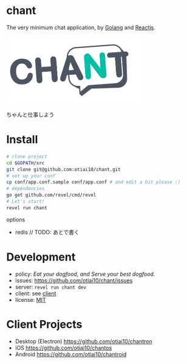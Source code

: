 chant
========

The very minimum chat application, by [Golang](http://golang.org/) and [Reactjs](https://facebook.github.io/react/).

![](/public/img/title.png)

ちゃんと仕事しよう

Install
========

```sh
# clone project
cd $GOPATH/src
git clone git@github.com:otiai10/chant.git
# set up your conf
cp conf/app.conf.sample conf/app.conf # and edit a bit please :)
# dependencies
go get github.com/revel/cmd/revel
# Let's start!
revel run chant
```

options

- redis // TODO: あとで書く


Development
===========

- policy: _Eat your dogfood, and Serve your best dogfood._
- issues: https://github.com/otiai10/chant/issues
- server: `revel run chant dev`
- client: see [client](https://github.com/otiai10/chant/tree/master/client)
- license: [MIT](https://github.com/otiai10/chant/blob/master/LICENSE)

Client Projects
================

- Desktop (Electron) https://github.com/otiai10/chantron
- iOS https://github.com/otiai10/chantos
- Android https://github.com/otiai10/chantroid
